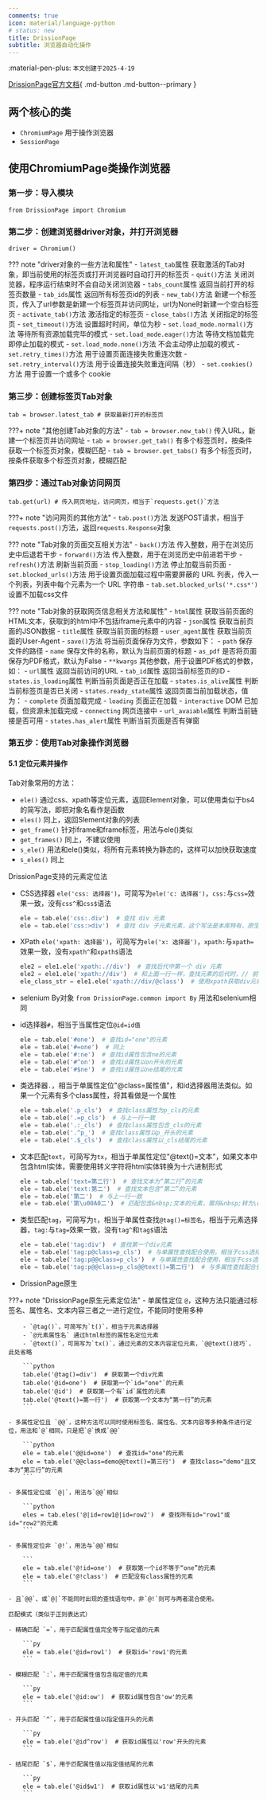 ```yaml
---
comments: true
icon: material/language-python
# status: new
title: DrissionPage
subtitle: 浏览器自动化操作
---
```


:material-pen-plus: `本文创建于2025-4-19`

[DrissionPage官方文档](https://drissionpage.cn/){ .md-button .md-button--primary }

## 两个核心的类

- `ChromiumPage` 用于操作浏览器
- `SessionPage` 

## 使用ChromiumPage类操作浏览器

### 第一步：导入模块

    from DrissionPage import Chromium

### 第二步：创建浏览器driver对象，并打开浏览器

    driver = Chromium()

??? note "driver对象的一些方法和属性"
    - `latest_tab`属性  获取激活的Tab对象，即当前使用的标签页或打开浏览器时自动打开的标签页
    - `quit()`方法 关闭浏览器，程序运行结束时不会自动关闭浏览器
    - `tabs_count`属性 返回当前打开的标签页数量
    - `tab_ids`属性 返回所有标签页id的列表
    - `new_tab()`方法 新建一个标签页，传入了url参数是新建一个标签页并访问网址，url为None时新建一个空白标签页
    - `activate_tab()`方法 激活指定的标签页
    - `close_tabs()`方法 关闭指定的标签页
    - `set_timeout()`方法 设置超时时间，单位为秒
    - `set.load_mode.normal()`方法 等待所有资源加载完毕的模式
    - `set.load_mode.eager()`方法 等待文档加载完即停止加载的模式
    - `set.load_mode.none()`方法 不会主动停止加载的模式
    - `set.retry_times()`方法 用于设置页面连接失败重连次数
    - `set.retry_interval()`方法 用于设置连接失败重连间隔（秒）
    - `set.cookies()`方法 用于设置一个或多个 cookie

### 第三步：创建标签页Tab对象

    tab = browser.latest_tab # 获取最新打开的标签页

???+ note "其他创建Tab对象的方法"
    - `tab = browser.new_tab()`  传入URL，新建一个标签页并访问网址
    - `tab = browser.get_tab()` 有多个标签页时，按条件获取一个标签页对象，模糊匹配
    - `tab = browser.get_tabs()` 有多个标签页时，按条件获取多个标签页对象，模糊匹配
  

### 第四步：通过Tab对象访问网页

    tab.get(url) # 传入网页地址，访问网页，相当于`requests.get()`方法

???+ note "访问网页的其他方法"
    - `tab.post()`方法 发送POST请求，相当于`requests.post()`方法，返回`requests.Response`对象

??? note "Tab对象的页面交互相关方法"
    - `back()`方法 传入整数，用于在浏览历史中后退若干步
    - `forward()`方法 传入整数，用于在浏览历史中前进若干步
    - `refresh()`方法 刷新当前页面
    - `stop_loading()`方法 停止加载当前页面
    - `set.blocked_urls()`方法 用于设置页面加载过程中需要屏蔽的 URL 列表，传入一个列表，列表中每个元素为一个 URL 字符串
        - `tab.set.blocked_urls('*.css*')` 设置不加载css文件

??? note "Tab对象的获取网页信息相关方法和属性"
    - `html`属性 获取当前页面的HTML文本，获取到的html中不包括iframe元素中的内容
    - `json`属性 获取当前页面的JSON数据
    - `title`属性 获取当前页面的标题
    - `user_agent`属性 获取当前页面的User-Agent
    - `save()`方法 将当前页面保存为文件，参数如下：
        - `path` 保存文件的路径
        - `name` 保存文件的名称，默认为当前页面的标题
        - `as_pdf` 是否将页面保存为PDF格式，默认为False
        - `**kwargs` 其他参数，用于设置PDF格式的参数，如：
    - `url`属性 返回当前访问的URL
    - `tab_id`属性 返回当前标签页的ID
    - `states.is_loading`属性 判断当前页面是否正在加载
    - `states.is_alive`属性 判断当前标签页是否已关闭
    - `states.ready_state`属性 返回页面当前加载状态，值为：
        - `complete` 页面加载完成
        - `loading` 页面正在加载
        - `interactive` DOM 已加载，但资源未加载完成
        - `connecting` 网页连接中
    - `url_avaiable`属性 判断当前链接是否可用
    - `states.has_alert`属性 判断当前页面是否有弹窗

### 第五步：使用Tab对象操作浏览器

#### 5.1 定位元素并操作

Tab对象常用的方法：

- `ele()` 通过css、xpath等定位元素，返回Element对象，可以使用类似于bs4的简写法，即把对象名看作是函数
- `eles()` 同上，返回Slement对象的列表
- `get_frame()` 针对iframe和frame标签，用法与ele()类似
- `get_frames()` 同上，不建议使用
- `s_ele()` 用法和ele()类似，将所有元素转换为静态的，这样可以加快获取速度
- `s_eles()` 同上

DrissionPage支持的元素定位法

- CSS选择器 `ele('css: 选择器')`，可简写为`ele('c: 选择器')`，`css:`与`css=`效果一致，没有`css^`和`css$`语法

    ```py
    ele = tab.ele('css:.div')  # 查找 div 元素
    ele = tab.ele('css:>div')  # 查找 div 子元素元素，这个写法是本库特有，原生不支持
    ```

- XPath `ele('xpath: 选择器')`，可简写为`ele('x: 选择器')`，`xpath:`与`xpath=`效果一致，没有`xpath^`和`xpath$`语法

    ```py
    ele2 = ele1.ele('xpath:.//div')  # 查找后代中第一个 div 元素
    ele2 = ele1.ele('xpath://div')  # 和上面一行一样，查找元素的后代时，// 前面的 . 可以省略
    ele_class_str = ele1.ele('xpath://div/@class')  # 使用xpath获取div元素的class属性（selenium页面元素无此功能）
    ```

- selenium By对象 `from DrissionPage.common import By` 用法和selenium相同
- id选择器`#`，相当于当属性定位`@id=id值`

    ```python
    ele = tab.ele('#one')  # 查找id="one"的元素
    ele = tab.ele('#=one')  # 同上
    ele = tab.ele('#:ne')  # 查找id属性包含ne的元素
    ele = tab.ele('#^on')  # 查找id属性以on开头的元素
    ele = tab.ele('#$ne')  # 查找id属性以ne结尾的元素
    ```

- 类选择器`.`，相当于单属性定位"@class=属性值"，和id选择器用法类似。如果一个元素有多个class属性，将其看做是一个属性
    
    ```py
    ele = tab.ele('.p_cls')  # 查找class属性为p_cls的元素
    ele = tab.ele('.=p_cls')  # 与上一行一致
    ele = tab.ele('.:_cls')  # 查找class属性包含_cls的元素
    ele = tab.ele('.^p_')  # 查找class属性以p_开头的元素
    ele = tab.ele('.$_cls')  # 查找class属性以_cls结尾的元素
    ```

- 文本匹配`text`，可简写为`tx`，相当于单属性定位"@text()=文本"，如果文本中包含html实体，需要使用转义字符将html实体转换为十六进制形式

    ```py
    ele = tab.ele('text=第二行')  # 查找文本为“第二行”的元素
    ele = tab.ele('text:第二')  # 查找文本包含“第二”的元素
    ele = tab.ele('第二')  # 与上一行一致
    ele = tab.ele('第\u00A0二')  # 匹配包含&nbsp;文本的元素，需将&nbsp;转为\u00A0
    ```

- 类型匹配`tag`，可简写为`t`，相当于单属性查找`@tag()=标签名`，相当于元素选择器，`tag:`与`tag=`效果一致，没有`tag^`和`tag$`语法

    ```py
    ele = tab.ele('tag:div')  # 查找第一个div元素
    ele = tab.ele('tag:p@class=p_cls')  # 与单属性查找配合使用，相当于css选择器 p > .p_cls
    ele = tab.ele('tag:p@@class=p_cls')  # 与单属性查找配合使用，相当于css选择器 p .p_cls
    ele = tab.ele('tag:p@@class=p_cls@@text()=第二行')  # 与多属性查找配合使用，相当于匹配css选择器 p .p_cls 且文本内容为“第二行”的元素
    ```

- DrissionPage原生

???+ note "DrissionPage原生元素定位法"
    - 单属性定位 `@`，这种方法只能通过标签名、属性名、文本内容三者之一进行定位，不能同时使用多种
        
        - `@tag()`，可简写为`t()`，相当于元素选择器
        - `@元素属性名` 通过html标签的属性名定位元素
        - `@text()`，可简写为`tx()`，通过元素的文本内容定位元素，`@@text()技巧`，此处省略

        ```python
        tab.ele('@tag()=div')  # 获取第一个div元素
        tab.ele('@id=one')  # 获取第一个`id="one"`的元素
        tab.ele('@id')  # 获取第一个有`id`属性的元素
        tab.ele('@text()=第一行')  # 获取第一个文本为“第一行”的元素
        ```

    - 多属性定位且 `@@`，这种方法可以同时使用标签名、属性名、文本内容等多种条件进行定位，用法和`@`相同，只是把`@`换成`@@`

        ```python
        ele = tab.ele('@@id=one')  # 查找id="one"的元素
        ele = tab.ele('@@class=demo@@text()=第三行')  # 查找class="demo"且文本为“第三行”的元素
        ```

    - 多属性定位或 `@|`，用法与`@@`相似

        ```python   
        eles = tab.eles('@|id=row1@|id=row2')  # 查找所有id="row1"或id="row2"的元素
        ```

    - 多属性定位非 `@!`，用法与`@@`相似

        ```
        ele = tab.ele('@!id=one')  # 获取第一个id不等于“one”的元素
        ele = tab.ele('@!class')  # 匹配没有class属性的元素
        ```

    - 且`@@`、或`@|`不能同时出现的查找语句中，非`@!`则可与两者混合使用。

    匹配模式（类似于正则表达式）

    - 精确匹配 `=`，用于匹配属性值完全等于指定值的元素

        ```py
        ele = tab.ele('@id=row1')  # 获取id='row1'的元素
        ```

    - 模糊匹配 `:`，用于匹配属性值包含指定值的元素

        ```py
        ele = tab.ele('@id:ow')  # 获取id属性包含'ow'的元素
        ```

    - 开头匹配 `^`，用于匹配属性值以指定值开头的元素

        ```py
        ele = tab.ele('@id^row')  # 获取id属性以'row'开头的元素
        ```

    - 结尾匹配 `$`，用于匹配属性值以指定值结尾的元素

        ```py 
        ele = tab.ele('@id$w1')  # 获取id属性以'w1'结尾的元素
        ```

<!-- ## 一、监听数据包，获取json数据

### 第一步：导入模块

    from DrissionPage import ChromiumPage

### 第二步：创建浏览器对象，并打开浏览器

    page = ChromiumPage()

### 第三步：监听数据包

- 开始监听数据包

    page.listen.start(url) # 传入数据包地址（url地址?参数之间的内容）

- 打开网页（必须先开始监听，在打开网页）

    page.get(url) # 传入网页地址

- 等待数据包加载
    
    res = page.listen.wait()

- 获取响应的json数据

    json_data = res.response.body

## 二、通过css选择器控制浏览器

### 第一步：导入

    from DrissionPage import ChromiumPage
    from DrissionPage.common import Keys

### 第二步：创建page对象

    page = ChromiumPage()

### 第三步：通过css选择器定位元素，进行操作

- 打开网页

    page.get(url)

- 使用css选择器定位并执行输入操作，常用操作：

    page.ele('css: 选择器').input('输入的内容') # 输入表单
    page.ele('css: 选择器').input(Keys.ENTER) # 输入回车
    page.ele('css: 选择器').click() # 模拟鼠标点击

- 提取文本内容
    - `page.ele()` 返回element对象，此对象用法与page对象类似，可以通过`text`属性提取文本内容
    - `page.eles()` 返回所有element对象的列表 -->